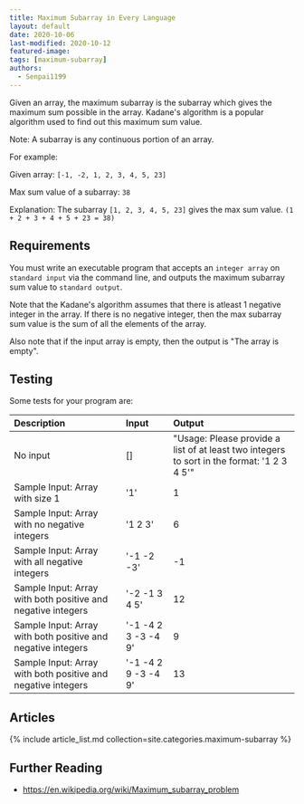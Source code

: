 ```yaml
---
title: Maximum Subarray in Every Language
layout: default
date: 2020-10-06
last-modified: 2020-10-12
featured-image:
tags: [maximum-subarray]
authors:
  - Senpai1199
---
```


Given an array, the maximum subarray is the subarray which gives the maximum sum possible in the array.
Kadane's algorithm is a popular algorithm used to find out this maximum sum value.

Note: A subarray is any continuous portion of an array.

For example:

Given array: `[-1, -2, 1, 2, 3, 4, 5, 23]`

Max sum value of a subarray: `38`

Explanation: The subarray `[1, 2, 3, 4, 5, 23]` gives the max sum value. `(1 + 2 + 3 + 4 + 5 + 23 = 38)`

## Requirements

You must write an executable program that accepts an `integer array` on `standard input` via the command line, and outputs the maximum subarray sum value to `standard output`.

Note that the Kadane's algorithm assumes that there is atleast 1 negative integer in the array.
If there is no negative integer, then the max subarray sum value is the sum of all the elements of the array.

Also note that if the input array is empty, then the output is "The array is empty".

## Testing

Some tests for your program are:

| Description                                                  | Input               | Output                                                                                     |
| :----------------------------------------------------------- | :------------------ | :----------------------------------------------------------------------------------------- |
| No input                                                     | []                  | "Usage: Please provide a list of at least two integers to sort in the format: '1 2 3 4 5'" |
| Sample Input: Array with size 1                              | '1'                 | 1                                                                                          |
| Sample Input: Array with no negative integers                | '1 2 3'             | 6                                                                                          |
| Sample Input: Array with all negative integers               | '-1 -2 -3'          | -1                                                                                         |
| Sample Input: Array with both positive and negative integers | '-2 -1 3 4 5'       | 12                                                                                         |
| Sample Input: Array with both positive and negative integers | '-1 -4 2 3 -3 -4 9' | 9                                                                                          |
| Sample Input: Array with both positive and negative integers | '-1 -4 2 9 -3 -4 9' | 13                                                                                         |

## Articles

{% include article_list.md collection=site.categories.maximum-subarray %}

## Further Reading

- https://en.wikipedia.org/wiki/Maximum_subarray_problem
